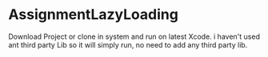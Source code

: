 # AssignmentLazyLoading

Download Project or clone in system and run on latest Xcode.
i haven't used ant third party Lib so it will simply run, no need to add any third party lib.

